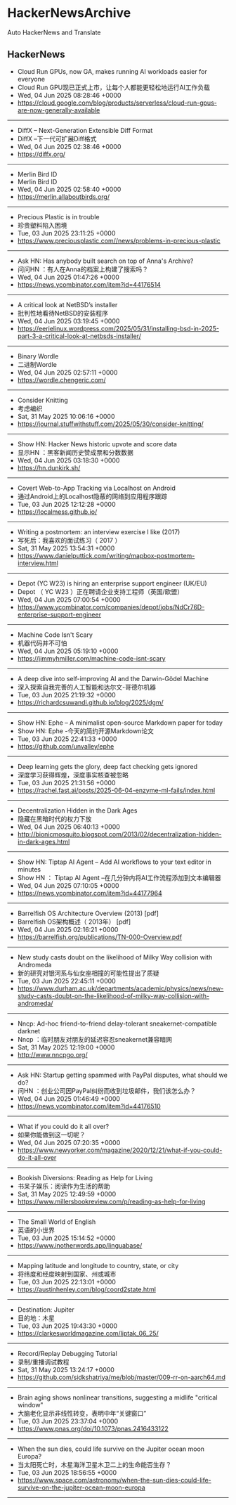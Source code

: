 # HackerNewsArchive
Auto HackerNews and Translate

## HackerNews
* Cloud Run GPUs, now GA, makes running AI workloads easier for everyone
* Cloud Run GPU现已正式上市，让每个人都能更轻松地运行AI工作负载
* Wed, 04 Jun 2025 08:28:46 +0000
* https://cloud.google.com/blog/products/serverless/cloud-run-gpus-are-now-generally-available
----
* DiffX – Next-Generation Extensible Diff Format
* DiffX –下一代可扩展Diff格式
* Wed, 04 Jun 2025 02:38:46 +0000
* https://diffx.org/
----
* Merlin Bird ID
* Merlin Bird ID
* Wed, 04 Jun 2025 02:58:40 +0000
* https://merlin.allaboutbirds.org/
----
* Precious Plastic is in trouble
* 珍贵塑料陷入困境
* Tue, 03 Jun 2025 23:11:25 +0000
* https://www.preciousplastic.com//news/problems-in-precious-plastic
----
* Ask HN: Has anybody built search on top of Anna's Archive?
* 问问HN ：有人在Anna的档案上构建了搜索吗？
* Wed, 04 Jun 2025 01:47:26 +0000
* https://news.ycombinator.com/item?id=44176514
----
* A critical look at NetBSD’s installer
* 批判性地看待NetBSD的安装程序
* Wed, 04 Jun 2025 03:19:45 +0000
* https://eerielinux.wordpress.com/2025/05/31/installing-bsd-in-2025-part-3-a-critical-look-at-netbsds-installer/
----
* Binary Wordle
* 二进制Wordle
* Wed, 04 Jun 2025 02:57:11 +0000
* https://wordle.chengeric.com/
----
* Consider Knitting
* 考虑编织
* Sat, 31 May 2025 10:06:16 +0000
* https://journal.stuffwithstuff.com/2025/05/30/consider-knitting/
----
* Show HN: Hacker News historic upvote and score data
* 显示HN ：黑客新闻历史赞成票和分数数据
* Wed, 04 Jun 2025 03:18:30 +0000
* https://hn.dunkirk.sh/
----
* Covert Web-to-App Tracking via Localhost on Android
* 通过Android上的Localhost隐蔽的网络到应用程序跟踪
* Tue, 03 Jun 2025 12:12:28 +0000
* https://localmess.github.io/
----
* Writing a postmortem: an interview exercise I like (2017)
* 写死后：我喜欢的面试练习（ 2017 ）
* Sat, 31 May 2025 13:54:31 +0000
* https://www.danielputtick.com/writing/mapbox-postmortem-interview.html
----
* Depot (YC W23) is hiring an enterprise support engineer (UK/EU)
* Depot （ YC W23 ）正在聘请企业支持工程师（英国/欧盟）
* Wed, 04 Jun 2025 07:00:54 +0000
* https://www.ycombinator.com/companies/depot/jobs/NdCr76D-enterprise-support-engineer
----
* Machine Code Isn't Scary
* 机器代码并不可怕
* Wed, 04 Jun 2025 05:19:10 +0000
* https://jimmyhmiller.com/machine-code-isnt-scary
----
* A deep dive into self-improving AI and the Darwin-Gödel Machine
* 深入探索自我完善的人工智能和达尔文-哥德尔机器
* Tue, 03 Jun 2025 21:19:32 +0000
* https://richardcsuwandi.github.io/blog/2025/dgm/
----
* Show HN: Ephe – A minimalist open-source Markdown paper for today
* Show HN: Ephe -今天的简约开源Markdown论文
* Tue, 03 Jun 2025 22:41:33 +0000
* https://github.com/unvalley/ephe
----
* Deep learning gets the glory, deep fact checking gets ignored
* 深度学习获得辉煌，深度事实核查被忽略
* Tue, 03 Jun 2025 21:31:56 +0000
* https://rachel.fast.ai/posts/2025-06-04-enzyme-ml-fails/index.html
----
* Decentralization Hidden in the Dark Ages
* 隐藏在黑暗时代的权力下放
* Wed, 04 Jun 2025 06:40:13 +0000
* http://bionicmosquito.blogspot.com/2013/02/decentralization-hidden-in-dark-ages.html
----
* Show HN: Tiptap AI Agent – Add AI workflows to your text editor in minutes
* Show HN ： Tiptap AI Agent –在几分钟内将AI工作流程添加到文本编辑器
* Wed, 04 Jun 2025 07:10:05 +0000
* https://news.ycombinator.com/item?id=44177964
----
* Barrelfish OS Architecture Overview (2013) [pdf]
* Barrelfish OS架构概述（ 2013年） [pdf]
* Wed, 04 Jun 2025 02:16:21 +0000
* https://barrelfish.org/publications/TN-000-Overview.pdf
----
* New study casts doubt on the likelihood of Milky Way collision with Andromeda
* 新的研究对银河系与仙女座相撞的可能性提出了质疑
* Tue, 03 Jun 2025 22:45:11 +0000
* https://www.durham.ac.uk/departments/academic/physics/news/new-study-casts-doubt-on-the-likelihood-of-milky-way-collision-with-andromeda/
----
* Nncp: Ad-hoc friend-to-friend delay-tolerant sneakernet-compatible darknet
* Nncp ：临时朋友对朋友的延迟容忍sneakernet兼容暗网
* Sat, 31 May 2025 12:19:00 +0000
* http://www.nncpgo.org/
----
* Ask HN: Startup getting spammed with PayPal disputes, what should we do?
* 问HN ：创业公司因PayPal纠纷而收到垃圾邮件，我们该怎么办？
* Wed, 04 Jun 2025 01:46:49 +0000
* https://news.ycombinator.com/item?id=44176510
----
* What if you could do it all over?
* 如果你能做到这一切呢？
* Wed, 04 Jun 2025 07:20:35 +0000
* https://www.newyorker.com/magazine/2020/12/21/what-if-you-could-do-it-all-over
----
* Bookish Diversions: Reading as Help for Living
* 书呆子娱乐：阅读作为生活的帮助
* Sat, 31 May 2025 12:49:59 +0000
* https://www.millersbookreview.com/p/reading-as-help-for-living
----
* The Small World of English
* 英语的小世界
* Tue, 03 Jun 2025 15:14:52 +0000
* https://www.inotherwords.app/linguabase/
----
* Mapping latitude and longitude to country, state, or city
* 将纬度和经度映射到国家、州或城市
* Tue, 03 Jun 2025 22:13:01 +0000
* https://austinhenley.com/blog/coord2state.html
----
* Destination: Jupiter
* 目的地：木星
* Tue, 03 Jun 2025 19:43:30 +0000
* https://clarkesworldmagazine.com/liptak_06_25/
----
* Record/Replay Debugging Tutorial
* 录制/重播调试教程
* Sat, 31 May 2025 13:24:17 +0000
* https://github.com/sidkshatriya/me/blob/master/009-rr-on-aarch64.md
----
* Brain aging shows nonlinear transitions, suggesting a midlife "critical window"
* 大脑老化显示非线性转变，表明中年“关键窗口”
* Tue, 03 Jun 2025 23:37:04 +0000
* https://www.pnas.org/doi/10.1073/pnas.2416433122
----
* When the sun dies, could life survive on the Jupiter ocean moon Europa?
* 当太阳死亡时，木星海洋卫星木卫二上的生命能否生存？
* Tue, 03 Jun 2025 18:56:55 +0000
* https://www.space.com/astronomy/when-the-sun-dies-could-life-survive-on-the-jupiter-ocean-moon-europa
----

